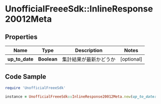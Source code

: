 # UnofficialFreeeSdk::InlineResponse20012Meta

## Properties

Name | Type | Description | Notes
------------ | ------------- | ------------- | -------------
**up_to_date** | **Boolean** | 集計結果が最新かどうか | [optional] 

## Code Sample

```ruby
require 'UnofficialFreeeSdk'

instance = UnofficialFreeeSdk::InlineResponse20012Meta.new(up_to_date: true)
```


